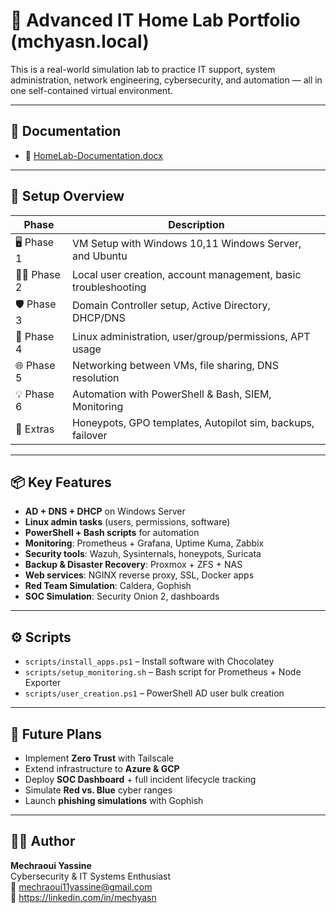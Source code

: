 # 🧠 Advanced IT Home Lab Portfolio (mchyasn.local)

This is a real-world simulation lab to practice IT support, system administration, network engineering, cybersecurity, and automation — all in one self-contained virtual environment.

---

## 📘 Documentation

- 📄 [HomeLab-Documentation.docx](./HomeLab-Documentation.docx)

---

## 🔧 Setup Overview

| Phase | Description |
|-------|-------------|
| 🖥️ Phase 1 | VM Setup with Windows 10,11 Windows Server, and Ubuntu |
| 🧑‍💻 Phase 2 | Local user creation, account management, basic troubleshooting |
| 🛡️ Phase 3 | Domain Controller setup, Active Directory, DHCP/DNS |
| 🐧 Phase 4 | Linux administration, user/group/permissions, APT usage |
| 🌐 Phase 5 | Networking between VMs, file sharing, DNS resolution |
| 💡 Phase 6 | Automation with PowerShell & Bash, SIEM, Monitoring |
| 🔬 Extras | Honeypots, GPO templates, Autopilot sim, backups, failover |

---

## 📦 Key Features

- **AD + DNS + DHCP** on Windows Server
- **Linux admin tasks** (users, permissions, software)
- **PowerShell + Bash scripts** for automation
- **Monitoring**: Prometheus + Grafana, Uptime Kuma, Zabbix
- **Security tools**: Wazuh, Sysinternals, honeypots, Suricata
- **Backup & Disaster Recovery**: Proxmox + ZFS + NAS
- **Web services**: NGINX reverse proxy, SSL, Docker apps
- **Red Team Simulation**: Caldera, Gophish
- **SOC Simulation**: Security Onion 2, dashboards

---

## ⚙️ Scripts

- `scripts/install_apps.ps1` – Install software with Chocolatey
- `scripts/setup_monitoring.sh` – Bash script for Prometheus + Node Exporter
- `scripts/user_creation.ps1` – PowerShell AD user bulk creation

---

## 🌱 Future Plans

- Implement **Zero Trust** with Tailscale
- Extend infrastructure to **Azure & GCP**
- Deploy **SOC Dashboard** + full incident lifecycle tracking
- Simulate **Red vs. Blue** cyber ranges
- Launch **phishing simulations** with Gophish

---

## 👨‍💻 Author

**Mechraoui Yassine**  
Cybersecurity & IT Systems Enthusiast  
📧 mechraoui11yassine@gmail.com  
🔗 https://linkedin.com/in/mechyasn

